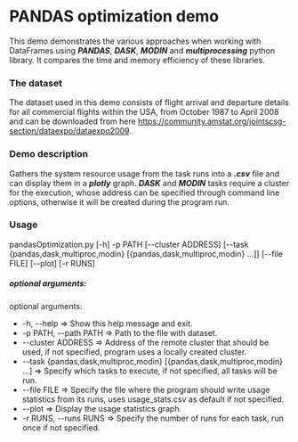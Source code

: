 # PANDAS optimization demo

This demo demonstrates the various approaches when working with DataFrames using ***PANDAS***, ***DASK***, ***MODIN***
and ***multiprocessing*** python library. It compares the time and memory efficiency of these libraries.

### The dataset

The dataset used in this demo consists of flight arrival and departure details for all commercial flights within the
USA, from October 1987 to April 2008 and can be downloaded from
here <https://community.amstat.org/jointscsg-section/dataexpo/dataexpo2009>.

### Demo description

Gathers the system resource usage from the task runs into a ***.csv*** file and can display them in a
***plotly*** graph. ***DASK*** and ***MODIN*** tasks require a cluster for the execution, whose address can be specified
through command line options, otherwise it will be created during the program run.

### Usage

pandasOptimization.py [-h] -p
PATH [--cluster ADDRESS] [--task {pandas,dask,multiproc,modin} [{pandas,dask,multiproc,modin} ...]] [--file FILE] [--plot] [-r RUNS]

##### optional arguments:

optional arguments:

- -h, --help => Show this help message and exit.
- -p PATH, --path PATH => Path to the file with dataset.
- --cluster ADDRESS => Address of the remote cluster that should be used, if not specified, program uses a locally
  created cluster.
- --task {pandas,dask,multiproc,modin} [{pandas,dask,multiproc,modin} ...] =>
  Specify which tasks to execute, if not specified, all tasks will be run.
- --file FILE => Specify the file where the program should write usage statistics from its runs, uses usage_stats.csv as
  default if not specified.
- --plot => Display the usage statistics graph.
- -r RUNS, --runs RUNS => Specify the number of runs for each task, run once if not specified.



